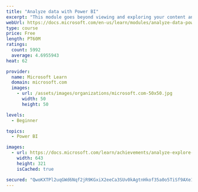 ```yaml
---
title: "Analyze data with Power BI"
excerpt: "This module goes beyond viewing and exploring your content and explains how to interact with it by working with reports and dashboards to uncover and share new business insights."
webUrl: https://docs.microsoft.com/en-us/learn/modules/analyze-data-power-bi/
type: course
price: Free
length: PT60M
ratings:
  count: 5992
  average: 4.6955943
heat: 62

provider:
  name: Microsoft Learn
  domain: microsoft.com
  images:
    - url: /assets/images/organizations/microsoft.com-50x50.jpg
      width: 50
      height: 50

levels:
  - Beginner

topics:
  - Power BI

images:
  - url: https://docs.microsoft.com/learn/achievements/analyze-explore-data-power-bi-social.png
    width: 643
    height: 321
    isCached: true

secured: "QwoKXTPl2uqGWd6Nqf2jR9KGxiX2eeCa3SUv0kAgtnHkof35a0o5TiSf9AXe1pYxvazfWwP+XWRmsL1itpX7aATyCN0vhGkl+TJH6wqil0fRLwaUmnfQkLfvZTS8+9y+C5csO8z51yUam9NBNFslboemYp6W62b9Ia4obRopNHhI8Y/tu3HYRbvbNdQ68VIKzLTwDZyFe46vQAdmK0ElR7slMHHQHdIhgLu1ihfKSAXA8N1o+m5fgqijO9ecaII5A9QTn+dSXPV4+tAjxwqUmPr3xB1JFrRwSODX+NdHIgoEsSLolApHf7TJ0SE0FTttAPgAx3CynDIbSINH49cBXa2fUcltXUUEtIiPiOdBBG/qfVibQvW4DNw99t+HE8f+H9Xdd5ftWSyEXJk3cqlgvkFK3k7UPfofP0TKpkMqqgk=;GPbAWRWeMexF5IY3jM76Fw=="
---
```



